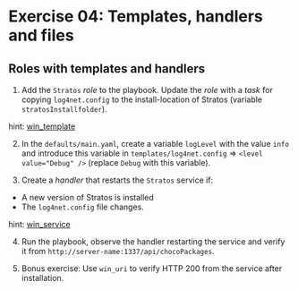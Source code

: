 # Exercise 04: Templates, handlers and files

## Roles with  templates and handlers

1) Add the `Stratos` *role* to the playbook. Update the *role* with a *task* for copying `log4net.config` to the install-location of Stratos (variable `stratosInstallfolder`).

hint: [win_template](https://docs.ansible.com/ansible/latest/modules/win_template_module.html)

2) In the `defaults/main.yaml`, create a variable `logLevel` with the value `info` and introduce this variable in `templates/log4net.config` => `<level value="Debug" />` (replace `Debug` with this variable).

3) Create a *handler* that restarts the `Stratos` service if:
    
* A new version of Stratos is installed
* The `log4net.config` file changes.

hint: [win_service](https://docs.ansible.com/ansible/latest/modules/win_service_module.html)

4) Run the playbook, observe the handler restarting the service and verify it from `http://server-name:1337/api/chocoPackages`.

5) Bonus exercise: Use `win_uri` to verify HTTP 200 from the service after installation.
